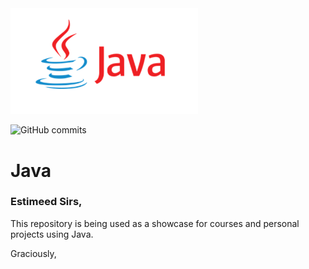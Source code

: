 <img src="java_logo.png" width="300" />

![GitHub commits](https://img.shields.io/github/commit-activity/m/rafaelravelli12/java)

# Java

### Estimeed Sirs,

This repository is being used as a showcase for courses and personal projects using Java.

Graciously,
